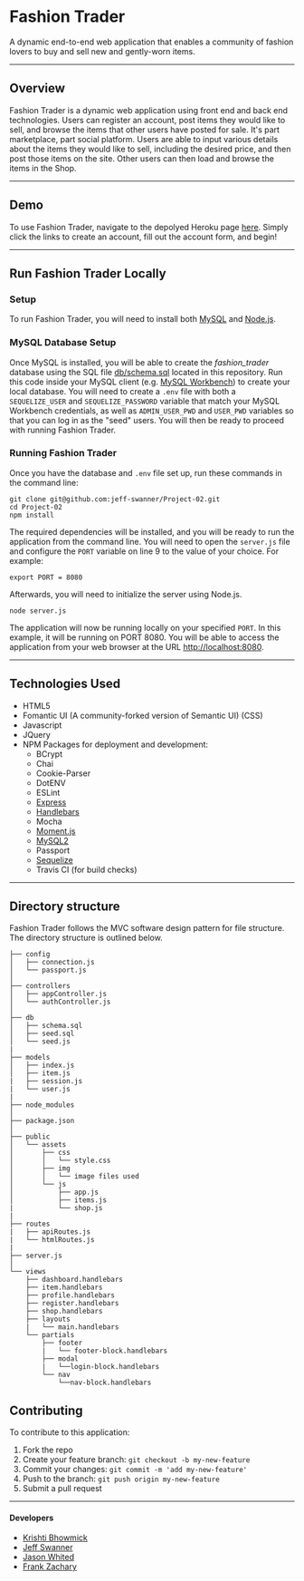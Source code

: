 # Fashion Trader

A dynamic end-to-end web application that enables a community of fashion lovers to buy and sell new and gently-worn items. 

___

## Overview

Fashion Trader is a dynamic web application using front end and back end technologies. Users can register an account, post items they would like to sell, and browse the items that other users have posted for sale. It's part marketplace, part social platform. Users are able to input various details about the items they would like to sell, including the desired price, and then post those items on the site. Other users can then load and browse the items in the Shop.

___

## Demo

To use Fashion Trader, navigate to the depolyed Heroku page [here](#). Simply click the links to create an account, fill out the account form, and begin!

___

## Run Fashion Trader Locally

### Setup
To run Fashion Trader, you will need to install both [MySQL](https://dev.mysql.com/doc/refman/5.6/en/installing.html) and [Node.js](https://nodejs.org/en/download/). 

### MySQL Database Setup 
Once MySQL is installed, you will be able to create the *fashion_trader* database using the SQL file [db/schema.sql](schema.sql) located in this repository. Run this code inside your MySQL client (e.g. [MySQL Workbench](https://dev.mysql.com/downloads/workbench/)) to create your local database. You will need to create a `.env` file with both a `SEQUELIZE_USER` and `SEQUELIZE_PASSWORD` variable that match your MySQL Workbench credentials, as well as `ADMIN_USER_PWD` and `USER_PWD` variables so that you can log in as the "seed" users. You will then be ready to proceed with running Fashion Trader.

### Running Fashion Trader

Once you have the database and `.env` file set up, run these commands in the command line:

```
git clone git@github.com:jeff-swanner/Project-02.git
cd Project-02
npm install
```

The required dependencies will be installed, and you will be ready to run the application from the command line. You will need to open the `server.js` file and configure the `PORT` variable on line 9 to the value of your choice. For example:

```
export PORT = 8080
```

Afterwards, you will need to initialize the server using Node.js.

```
node server.js
```

The application will now be running locally on your specified `PORT`. In this example, it will be running on PORT 8080. You will be able to access the application from your web browser at the URL [http://localhost:8080](http://localhost:8080).

___

## Technologies Used

* HTML5
* Fomantic UI (A community-forked version of Semantic UI) (CSS)
* Javascript
* JQuery
* NPM Packages for deployment and development:
    - BCrypt
    - Chai
    - Cookie-Parser
    - DotENV
    - ESLint
    - [Express](https://www.npmjs.com/package/express)
    - [Handlebars](https://www.npmjs.com/package/express-handlebars)
    - Mocha
    - [Moment.js](https://www.npmjs.com/package/moment)
    - [MySQL2](https://www.npmjs.com/package/mysql2)
    - Passport
    - [Sequelize](https://www.npmjs.com/package/sequelize)
    - Travis CI (for build checks)

___

## Directory structure

Fashion Trader follows the MVC software design pattern for file structure. The directory structure is outlined below.

```
├── config
│   ├── connection.js
│   └── passport.js
│ 
├── controllers
│   ├── appController.js
│   └── authController.js
│
├── db
│   ├── schema.sql
│   ├── seed.sql
│   └── seed.js
|
├── models
│   ├── index.js
│   ├── item.js
|   ├── session.js
|   └── user.js
|
├── node_modules
│ 
├── package.json
│
├── public
│   └── assets
│       ├── css
│       │   └── style.css
│       ├── img 
│       │   └── image files used
│       └── js
│           ├── app.js
│           ├── items.js
|           └── shop.js
|
├── routes
|   ├── apiRoutes.js
|   └── htmlRoutes.js
|
├── server.js
│
└── views
    ├── dashboard.handlebars
    ├── item.handlebars
    ├── profile.handlebars
    ├── register.handlebars
    ├── shop.handlebars
    ├── layouts
    |   └── main.handlebars
    └── partials
        ├── footer
        |   └── footer-block.handlebars
        ├── modal
        |   └──login-block.handlebars
        └── nav
            └──nav-block.handlebars
```

## Contributing
To contribute to this application:
1. Fork the repo
2. Create your feature branch: `git checkout -b my-new-feature`
3. Commit your changes: `git commit -m 'add my-new-feature'`
4. Push to the branch: `git push origin my-new-feature`
5. Submit a pull request

___

#### Developers
* [Krishti Bhowmick](https://github.com/krishb09)
* [Jeff Swanner](https://github.com/jeff-swanner)
* [Jason Whited](https://github.com/jsnwhited)
* [Frank Zachary](https://github.com/fzachary)